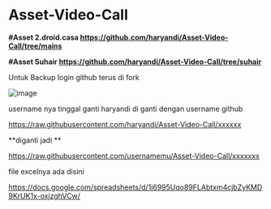 # Asset-Video-Call



**#Asset 2.droid.casa https://github.com/haryandi/Asset-Video-Call/tree/mains**


**#Asset Suhair https://github.com/haryandi/Asset-Video-Call/tree/suhair**



Untuk Backup login github terus di fork



![image](https://user-images.githubusercontent.com/38398405/148659471-3630df55-4ba6-4f9a-84f9-09da9cc82dd2.png)

username nya tinggal ganti
haryandi di ganti dengan username github


https://raw.githubusercontent.com/haryandi/Asset-Video-Call/xxxxxx 

**diganti jadi
**


https://raw.githubusercontent.com/usernamemu/Asset-Video-Call/xxxxxxx



file excelnya ada disini


https://docs.google.com/spreadsheets/d/1i6995Uqo89FLAbtxm4cjbZyKMD9KrUK1x-oxjzghVCw/
